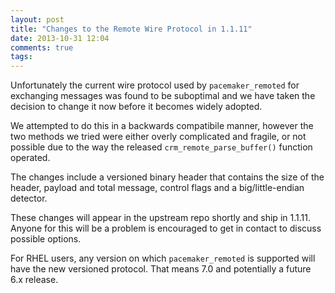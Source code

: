 ```yaml
---
layout: post
title: "Changes to the Remote Wire Protocol in 1.1.11"
date: 2013-10-31 12:04
comments: true
tags: 
---
```


Unfortunately the current wire protocol used by `pacemaker_remoted`
for exchanging messages was found to be suboptimal and we have taken
the decision to change it now before it becomes widely adopted.

We attempted to do this in a backwards compatibile manner, however the
two methods we tried were either overly complicated and fragile, or
not possible due to the way the released `crm_remote_parse_buffer()`
function operated.

The changes include a versioned binary header that contains the size
of the header, payload and total message, control flags and a
big/little-endian detector.

These changes will appear in the upstream repo shortly and ship in
1.1.11.  Anyone for this will be a problem is encouraged to get in
contact to discuss possible options.

For RHEL users, any version on which `pacemaker_remoted` is supported
will have the new versioned protocol.  That means 7.0 and potentially
a future 6.x release.

